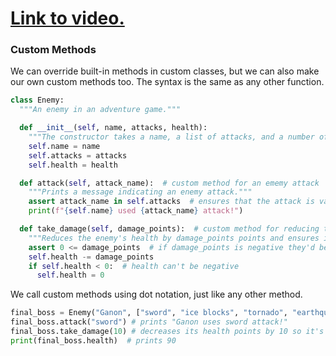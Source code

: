 # [Link to video.](https://www.youtube.com/watch?v=_r07AtZrVGY&list=PLVD25niNi0Bkrelmc-dxdpMzITt5YTBsc&index=13)

### Custom Methods

We can override built-in methods in custom classes, but we can also make our own custom methods too. The syntax is the same as any other function.

```python
class Enemy:
  """An enemy in an adventure game."""

  def __init__(self, name, attacks, health):
    """The constructor takes a name, a list of attacks, and a number of health points."""
    self.name = name
    self.attacks = attacks
    self.health = health

  def attack(self, attack_name):  # custom method for an ememy attack
    """Prints a message indicating an enemy attack."""
    assert attack_name in self.attacks  # ensures that the attack is valid
    print(f"{self.name} used {attack_name} attack!")

  def take_damage(self, damage_points):  # custom method for reducing the health points
    """Reduces the enemy's health by damage_points points and ensures it doesn't go below zero."""
    assert 0 <= damage_points  # if damage_points is negative they'd be gaining health points
    self.health -= damage_points
    if self.health < 0:  # health can't be negative
      self.health = 0
```

We call custom methods using dot notation, just like any other method.

```python
final_boss = Enemy("Ganon", ["sword", "ice blocks", "tornado", "earthquake"], 100) # Creates an enemy object
final_boss.attack("sword") # prints "Ganon uses sword attack!"
final_boss.take_damage(10) # decreases its health points by 10 so it's at 90 now
print(final_boss.health)  # prints 90
```

